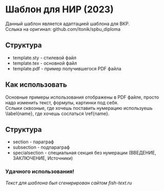# Шаблон для НИР (2023)
Данный шаблон является адаптацией шаблона для ВКР. \
Сслыка на оригинал: github.com/itonik/spbu_diploma

## Структура
* template.sty - стилевой файл
* template.tex - основной файл
* template.pdf - пример получившегося PDF файла

## Как использовать
Основные примеры использования отображены в PDF файле, просто надо изменить текст, формулы, картинки под себя. \
Сслыки сквозные, где хочешь поставить нумерацию используешь \label{name}, где хочешь сослаться \ref{name}.

## Структура
* section - параграф
* subsection - подпараграф
* specialsection - специальная секция без нумерации (ВВЕДЕНИЕ, ЗАКЛЮЧЕНИЕ, Источники)

### Удачного использования!

*Текст для шаблона был сгенирирован сайтом fish-text.ru*


